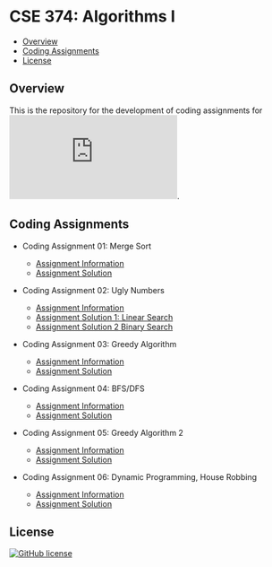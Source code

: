 # CSE 374: Algorithms I

- [Overview](#overview)
- [Coding Assignments](#assignments)
- [License](#license)

<a name="overview"/></a>
## Overview
This is the repository for the development of coding assignments for ![CSE 374 Algorithms I](https://miamioh.edu/cec/academics/departments/cse/academics/course-descriptions/cse-374/index.html).

<a name="assignments"/></a>
## Coding Assignments
- Coding Assignment 01: Merge Sort
  - [Assignment Information](Coding%20Assignments/CodingAssignment01/Coding%20Assignment%201.pdf)
  - [Assignment Solution](Coding%20Assignments/CodingAssignment01/CodingAssignment01/src/Solution.java)
  
- Coding Assignment 02: Ugly Numbers
  - [Assignment Information](Coding%20Assignments/CodingAssignment02/Coding%202.pdf)
  - [Assignment Solution 1: Linear Search](Coding%20Assignments/CodingAssignment02/CodingAssignment02/src/Solution.java)
  - [Assignment Solution 2 Binary Search](Coding%20Assignments/CodingAssignment02/CodingAssignment02/src/Solution2.java)
  
- Coding Assignment 03: Greedy Algorithm
  - [Assignment Information](Coding%20Assignments/CodingAssignment03/CSE%20374%20Coding%203.pdf)
  - [Assignment Solution](Coding%20Assignments/CodingAssignment03/CodingAssignment03/src/Solution.java)
  
- Coding Assignment 04: BFS/DFS
  - [Assignment Information](Coding%20Assignments/CodingAssignment04/CSE%20374%20Coding%204.pdf)
  - [Assignment Solution](Coding%20Assignments/CodingAssignment04/CodingAssignment04/src/Solution.java)
  
- Coding Assignment 05: Greedy Algorithm 2
  - [Assignment Information](Coding%20Assignments/CodingAssignment05/CSE%20374%20Coding%205.pdf)
  - [Assignment Solution](Coding%20Assignments/CodingAssignment05/CodingAssignment05/src/ActivitySelection.java)
  
- Coding Assignment 06: Dynamic Programming, House Robbing
  - [Assignment Information](Coding%20Assignments/CodingAssignment06/CodingAssignment06.pdf)
  - [Assignment Solution](Coding%20Assignments/CodingAssignment06/CodingAssignment06/src/HouseRob.java)

<a name="license"></a>
## License
[![GitHub license](https://img.shields.io/badge/license-MIT-blue.svg)](LICENSE)
